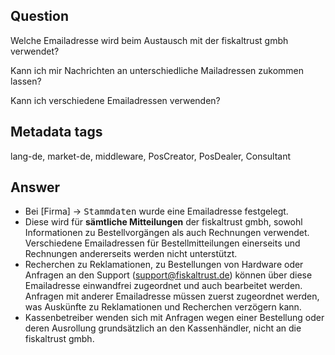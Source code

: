 ## Question

Welche Emailadresse wird beim Austausch mit der fiskaltrust gmbh verwendet?

Kann ich mir Nachrichten an unterschiedliche Mailadressen zukommen lassen?

Kann ich verschiedene Emailadressen verwenden?

## Metadata tags

lang-de, market-de, middleware, PosCreator, PosDealer, Consultant

## Answer

* Bei [Firma] &rarr; <kbd>Stammdaten</kbd> wurde eine Emailadresse festgelegt.
* Diese wird für **sämtliche Mitteilungen** der fiskaltrust gmbh, sowohl Informationen zu Bestellvorgängen als auch Rechnungen verwendet. Verschiedene Emailadressen für Bestellmitteilungen einerseits und Rechnungen andererseits werden nicht unterstützt. 
* Recherchen zu Reklamationen, zu Bestellungen von Hardware oder Anfragen an den Support (support@fiskaltrust.de) können über diese Emailadresse einwandfrei zugeordnet und auch bearbeitet werden. Anfragen mit anderer Emailadresse müssen zuerst zugeordnet werden, was Auskünfte zu Reklamationen und Recherchen verzögern kann. 
* Kassenbetreiber wenden sich mit Anfragen wegen einer Bestellung oder deren Ausrollung grundsätzlich an den Kassenhändler, nicht an die fiskaltrust gmbh.